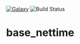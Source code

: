 [![Galaxy](https://img.shields.io/badge/galaxy-dockpack.base__nettime-blue.svg?style=flat)](https://galaxy.ansible.com/dockpack/base_nettime)
![Build Status](https://api.travis-ci.com/dockpack/base_nettime.svg)

# base_nettime
